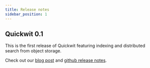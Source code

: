```yaml
---
title: Release notes
sidebar_position: 1
---
```


## Quickwit 0.1

This is the first release of Quickwit featuring indexing and distributed search from object storage.

Check out our [blog post](https://quickwit.io/blog/quickwit-first-release) and [github release notes](https://github.com/quickwit-inc/quickwit/releases/tag/v0.1.0).
